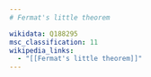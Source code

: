 ```yaml
---
# Fermat's little theorem

wikidata: Q188295
msc_classification: 11
wikipedia_links:
  - "[[Fermat's little theorem]]"
---
```

